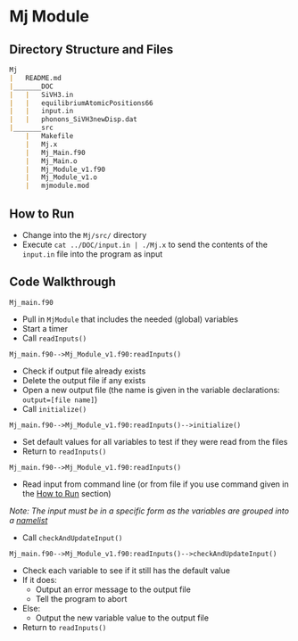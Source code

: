 # Mj Module
## Directory Structure and Files
```markdown
Mj
|	README.md
|_______DOC
|	|	SiVH3.in
|	|	equilibriumAtomicPositions66
|	|	input.in
|	|	phonons_SiVH3newDisp.dat
|_______src
	|	Makefile
	|	Mj.x
	|	Mj_Main.f90
	|	Mj_Main.o
	|	Mj_Module_v1.f90
	|	Mj_Module_v1.o
	|	mjmodule.mod
```

## How to Run
* Change into the `Mj/src/` directory
* Execute `cat ../DOC/input.in | ./Mj.x` to send the contents of the `input.in` file into the program as input

## Code Walkthrough

`Mj_main.f90`
* Pull in `MjModule` that includes the needed (global) variables
* Start a timer
* Call `readInputs()`

`Mj_main.f90-->Mj_Module_v1.f90:readInputs()`
* Check if output file already exists
* Delete the output file if any exists
* Open a new output file (the name is given in the variable declarations: `output=[file name]`)
* Call `initialize()`

`Mj_main.f90-->Mj_Module_v1.f90:readInputs()-->initialize()`
* Set default values for all variables to test if they were read from the files
* Return to `readInputs()`

`Mj_main.f90-->Mj_Module_v1.f90:readInputs()`
* Read input from command line (or from file if you use command given in the [How to Run](#how-to-run) section)

_Note: The input must be in a specific form as the variables are grouped into a [namelist](https://docs.oracle.com/cd/E19957-01/805-4939/6j4m0vnc6/index.html)_
* Call `checkAndUpdateInput()`

`Mj_main.f90-->Mj_Module_v1.f90:readInputs()-->checkAndUpdateInput()`
* Check each variable to see if it still has the default value
* If it does:
	* Output an error message to the output file
	* Tell the program to abort
* Else:
	* Output the new variable value to the output file
* Return to `readInputs()`
